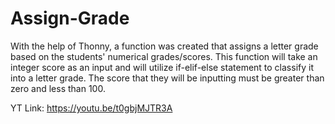 # Assign-Grade
With the help of Thonny, a function was created that assigns a letter grade based on the students' numerical grades/scores. This function will take an integer score as an input and will utilize if-elif-else statement to classify it into a letter grade. The score that they will be inputting must be greater than zero and less than 100.

YT Link: https://youtu.be/t0gbjMJTR3A
